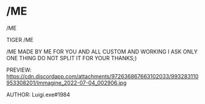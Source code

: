 # /ME
/ME



TIGER /ME

/ME MADE BY ME FOR YOU AND ALL CUSTOM AND WORKING I ASK ONLY ONE THING DO NOT SPLIT IT FOR YOUR THANKS;)

PREVIEW: https://cdn.discordapp.com/attachments/972636867663102033/993283110953308201/Immagine_2022-07-04_002906.jpg

AUTHOR: Luigi.exe#1984
